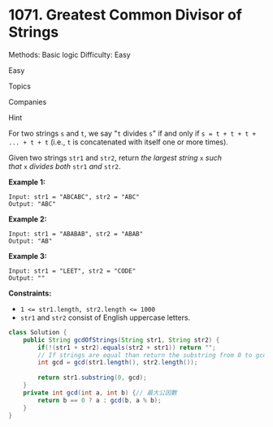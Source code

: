# 1071. Greatest Common Divisor of Strings

Methods: Basic logic
Difficulty: Easy

Easy

Topics

Companies

Hint

For two strings `s` and `t`, we say "`t` divides `s`" if and only if `s = t + t + t + ... + t + t` (i.e., `t` is concatenated with itself one or more times).

Given two strings `str1` and `str2`, return *the largest string* `x` *such that* `x` *divides both* `str1` *and* `str2`.

**Example 1:**

```
Input: str1 = "ABCABC", str2 = "ABC"
Output: "ABC"

```

**Example 2:**

```
Input: str1 = "ABABAB", str2 = "ABAB"
Output: "AB"

```

**Example 3:**

```
Input: str1 = "LEET", str2 = "CODE"
Output: ""

```

**Constraints:**

- `1 <= str1.length, str2.length <= 1000`
- `str1` and `str2` consist of English uppercase letters.

```java
class Solution {
    public String gcdOfStrings(String str1, String str2) {
        if(!(str1 + str2).equals(str2 + str1)) return "";
        // If strings are equal than return the substring from 0 to gcd of size(str1), size(str2)
        int gcd = gcd(str1.length(), str2.length());
        
        return str1.substring(0, gcd);
    }
    private int gcd(int a, int b) {// 最大公因數
        return b == 0 ? a : gcd(b, a % b);
    }
}
```
